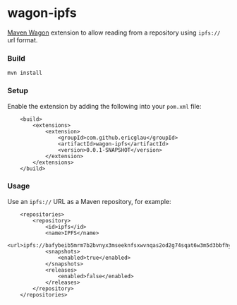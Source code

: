 # wagon-ipfs
[Maven Wagon](https://github.com/apache/maven-wagon) extension to allow reading from a repository using `ipfs://` url format.

### Build
`mvn install`

### Setup
Enable the extension by adding the following into your `pom.xml` file:
```
    <build>
        <extensions>
            <extension>
                <groupId>com.github.ericglau</groupId>
                <artifactId>wagon-ipfs</artifactId>
                <version>0.0.1-SNAPSHOT</version>
            </extension>
        </extensions>
    </build>
```

### Usage
Use an `ipfs://` URL as a Maven repository, for example:
```
    <repositories>
        <repository>
            <id>ipfs</id>
            <name>IPFS</name>
            <url>ipfs://bafybeib5mrm7b2bvnyx3mseeknfsxwvnqas2od2g74sqat6w3m5d3bbfhy</url>
            <snapshots>
                <enabled>true</enabled>
            </snapshots>
            <releases>
                <enabled>false</enabled>
            </releases>
        </repository>
    </repositories>
```
